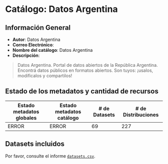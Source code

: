 
# Catálogo: Datos Argentina

## Información General

- **Autor**: Datos Argentina
- **Correo Electrónico**: 
- **Nombre del catálogo**: Datos Argentina
- **Descripción**:

> Datos Argentina. Portal de datos abiertos de la República Argentina. Encontrá datos públicos en formatos abiertos. Son tuyos: ¡usalos, modificalos y compartilos!

## Estado de los metadatos y cantidad de recursos

Estado metadatos globales | Estado metadatos catálogo | # de Datasets | # de Distribuciones
--------------------------|---------------------------|---------------|--------------------
ERROR | ERROR | 69 | 227

## Datasets incluidos

Por favor, consulte el informe [`datasets.csv`](datasets.csv).
